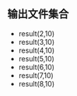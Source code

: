## 输出文件集合
  * result(2,10)
  * result(3,10)
  * result(4,10)
  * result(5,10)
  * result(6,10)
  * result(7,10)
  * result(8,10)
